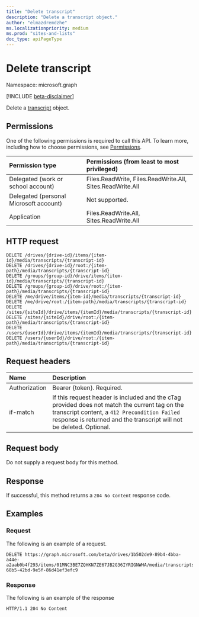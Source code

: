 ```yaml
---
title: "Delete transcript"
description: "Delete a transcript object."
author: "elmazdremdzhe"
ms.localizationpriority: medium
ms.prod: "sites-and-lists"
doc_type: apiPageType
---
```


# Delete transcript
Namespace: microsoft.graph

[!INCLUDE [beta-disclaimer](../../includes/beta-disclaimer.md)]

Delete a [transcript](../resources/transcript.md) object.

## Permissions
One of the following permissions is required to call this API. To learn more, including how to choose permissions, see [Permissions](/graph/permissions-reference).

|Permission type|Permissions (from least to most privileged)|
|:---|:---|
|Delegated (work or school account)|Files.ReadWrite, Files.ReadWrite.All, Sites.ReadWrite.All |
|Delegated (personal Microsoft account) | Not supported.    |
|Application|Files.ReadWrite.All, Sites.ReadWrite.All|

## HTTP request

<!-- {
  "blockType": "ignored"
}
-->
``` http
DELETE /drives/{drive-id}/items/{item-id}/media/transcripts/{transcript-id}
DELETE /drives/{drive-id}/root:/{item-path}/media/transcripts/{transcript-id}
DELETE /groups/{group-id}/drive/items/{item-id}/media/transcripts/{transcript-id}
DELETE /groups/{group-id}/drive/root:/{item-path}/media/transcripts/{transcript-id}
DELETE /me/drive/items/{item-id}/media/transcripts/{transcript-id}
DELETE /me/drive/root:/{item-path}/media/transcripts/{transcript-id}
DELETE /sites/{siteId}/drive/items/{itemId}/media/transcripts/{transcript-id}
DELETE /sites/{siteId}/drive/root:/{item-path}/media/transcripts/{transcript-id}
DELETE /users/{userId}/drive/items/{itemId}/media/transcripts/{transcript-id}
DELETE /users/{userId}/drive/root:/{item-path}/media/transcripts/{transcript-id}
```

## Request headers
|Name|Description|
|:---|:---|
|Authorization|Bearer {token}. Required.|
|if-match|  If this request header is included and the cTag provided does not match the current tag on the transcript content, a `412 Precondition Failed` response is returned and the transcript will not be deleted. Optional.|

## Request body
Do not supply a request body for this method.

## Response

If successful, this method returns a `204 No Content` response code.

## Examples

### Request
The following is an example of a request.
<!-- {
  "blockType": "request",
  "name": "delete_transcript"
}
-->
``` http
DELETE https://graph.microsoft.com/beta/drives/1b502de9-89b4-4bba-a44e-a2aab0b4f293/items/01MNC3BE7ZQHKN7ZE67JB2G36IYRIGNWHA/media/transcripts/9415fe71-68b5-42bd-9e5f-86d41ef3efc9
```

### Response
The following is an example of the response
<!-- {
  "blockType": "response",
  "truncated": true
}
-->
``` http
HTTP/1.1 204 No Content
```

